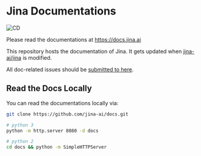 # Jina Documentations

![CD](https://github.com/jina-ai/jina/workflows/CD/badge.svg?branch=master)

Please read the documentations at https://docs.jina.ai 

This repository hosts the documentation of Jina. It gets updated when [jina-ai/jina](https://github.com/jina-ai/jina/) is modified.

All doc-related issues should be [submitted to here](https://github.com/jina-ai/jina/issues/new).

## Read the Docs Locally

You can read the documentations locally via:

```bash
git clone https://github.com/jina-ai/docs.git

# python 3
python -m http.server 8080 -d docs

# python 2
cd docs && python -m SimpleHTTPServer
```